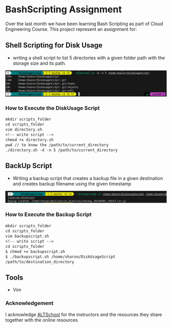# BashScripting Assignment 
Over the last month we have been learning Bash Scripting as part of Cloud Engineering Course. This project represent an assignment for:


## Shell Scripting for Disk Usage
 - writing a shell script to list 5 directories with a given folder path with the storage size and its path. 


![alt text](image.png)

### How to Execute the DiskUsage Script

```
mkdir scripts_folder
cd scripts_folder
vim directory.sh
<!-- write script -->
chmod +x directory.sh
pwd // to know the /path/to/current_directory
./directory.sh -d -n 5 /path/to/current_directory
```

## BackUp Script 
- Writing a backup script that creates a backup file in a given destination and creates backup filename using the given timestamp


![alt text](image-1.png)

### How to Execute the Backup Script 
```
mkdir scripts_folder
cd scripts_folder
vim backupscript.sh
<!-- write script -->
cd scripts_folder
$ chmod +x backupscript.sh
$ ./backupscript.sh /home/sharon/DiskUsageScript /path/to/destination_directory
```

## Tools
- Vim  

### Acknowledgement 
I acknowledge [ALTSchool](https://altschoolafrica.com/) for the instructors and the resources they share together with the online resources 